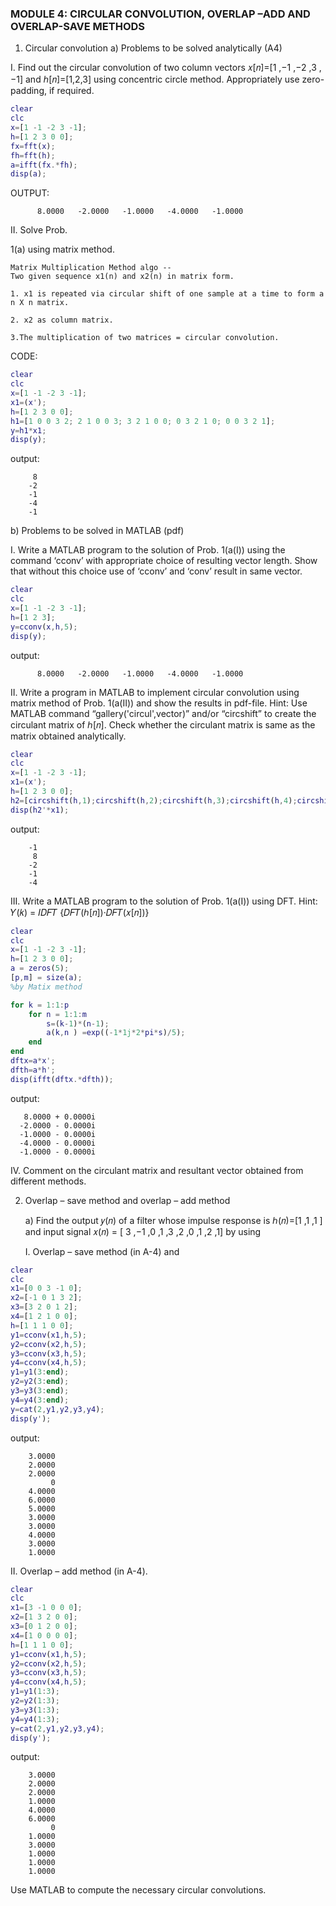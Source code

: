 ### MODULE 4: CIRCULAR CONVOLUTION, OVERLAP –ADD AND OVERLAP-SAVE METHODS

1. Circular convolution
a) Problems to be solved analytically (A4)

I. Find out the circular convolution of two column vectors 𝑥[𝑛]=[1 ,−1 ,−2 ,3 ,−1] and ℎ[𝑛]=[1,2,3] using concentric circle method. Appropriately use zero-padding, if required.

```Matlab
clear
clc
x=[1 -1 -2 3 -1];
h=[1 2 3 0 0];
fx=fft(x);
fh=fft(h);
a=ifft(fx.*fh);
disp(a);

```
  OUTPUT:
  ```
        8.0000   -2.0000   -1.0000   -4.0000   -1.0000
  ```  
II. Solve Prob. 

1(a) using matrix method.
```
Matrix Multiplication Method algo --
Two given sequence x1(n) and x2(n) in matrix form.

1. x1 is repeated via circular shift of one sample at a time to form a n X n matrix.

2. x2 as column matrix.

3.The multiplication of two matrices = circular convolution.
```
CODE:
```Matlab
clear
clc
x=[1 -1 -2 3 -1];
x1=(x');
h=[1 2 3 0 0];
h1=[1 0 0 3 2; 2 1 0 0 3; 3 2 1 0 0; 0 3 2 1 0; 0 0 3 2 1];
y=h1*x1;  
disp(y);

```
output:
```
     8
    -2
    -1
    -4
    -1

```
b) Problems to be solved in MATLAB (pdf)

I. Write a MATLAB program to the solution of Prob. 1(a(I)) using the command ‘cconv’ with appropriate choice of resulting vector length. Show that without this choice use of ‘cconv’ and ‘conv’ result in same vector.

```Matlab
clear
clc
x=[1 -1 -2 3 -1];
h=[1 2 3];
y=cconv(x,h,5);
disp(y);

```
output:
```
      8.0000   -2.0000   -1.0000   -4.0000   -1.0000
```

II. Write a program in MATLAB to implement circular convolution using matrix method of Prob. 1(a(II)) and show the results in pdf-file. 
    Hint: Use MATLAB command “gallery('circul',vector)” and/or “circshift” to create the circulant matrix of ℎ[𝑛]. Check whether the circulant matrix is same as the matrix obtained analytically.

```Matlab
clear
clc
x=[1 -1 -2 3 -1];
x1=(x');
h=[1 2 3 0 0];
h2=[circshift(h,1);circshift(h,2);circshift(h,3);circshift(h,4);circshift(h,5)];
disp(h2'*x1);

```
output:
```
    -1
     8
    -2
    -1
    -4
```
III. Write a MATLAB program to the solution of Prob. 1(a(I)) using DFT. Hint: 𝑌(𝑘) = 𝐼𝐷𝐹𝑇 {𝐷𝐹𝑇(ℎ[𝑛])·𝐷𝐹𝑇(𝑥[𝑛])}

```Matlab
clear
clc
x=[1 -1 -2 3 -1];
h=[1 2 3 0 0];
a = zeros(5);
[p,m] = size(a);
%by Matix method

for k = 1:1:p
    for n = 1:1:m
        s=(k-1)*(n-1);
        a(k,n ) =exp((-1*1j*2*pi*s)/5); 
    end
end
dftx=a*x';
dfth=a*h';
disp(ifft(dftx.*dfth));

```
output:
```
   8.0000 + 0.0000i
  -2.0000 - 0.0000i
  -1.0000 - 0.0000i
  -4.0000 - 0.0000i
  -1.0000 - 0.0000i
```
IV. Comment on the circulant matrix and resultant vector obtained from different methods.

2. Overlap – save method and overlap – add method

    a) Find the output 𝑦(𝑛) of a filter whose impulse response is ℎ(𝑛)=[1 ,1 ,1 ] and input signal 𝑥(𝑛) = [ 3 ,−1 ,0 ,1 ,3 ,2 ,0 ,1 ,2 ,1] by using

    I. Overlap – save method (in A-4) and

```Matlab
clear 
clc
x1=[0 0 3 -1 0];
x2=[-1 0 1 3 2];
x3=[3 2 0 1 2];
x4=[1 2 1 0 0];
h=[1 1 1 0 0];
y1=cconv(x1,h,5);
y2=cconv(x2,h,5);
y3=cconv(x3,h,5);
y4=cconv(x4,h,5);
y1=y1(3:end);
y2=y2(3:end);
y3=y3(3:end);
y4=y4(3:end);
y=cat(2,y1,y2,y3,y4);
disp(y');
```
output:
```
    3.0000
    2.0000
    2.0000
         0
    4.0000
    6.0000
    5.0000
    3.0000
    3.0000
    4.0000
    3.0000
    1.0000
```

II. Overlap – add method (in A-4).
```Matlab
clear 
clc
x1=[3 -1 0 0 0];
x2=[1 3 2 0 0];
x3=[0 1 2 0 0];
x4=[1 0 0 0 0];
h=[1 1 1 0 0];
y1=cconv(x1,h,5);
y2=cconv(x2,h,5);
y3=cconv(x3,h,5);
y4=cconv(x4,h,5);
y1=y1(1:3);
y2=y2(1:3);
y3=y3(1:3);
y4=y4(1:3);
y=cat(2,y1,y2,y3,y4);
disp(y');
```
output:
```
    3.0000
    2.0000
    2.0000
    1.0000
    4.0000
    6.0000
         0
    1.0000
    3.0000
    1.0000
    1.0000
    1.0000
```

Use MATLAB to compute the necessary circular convolutions.
